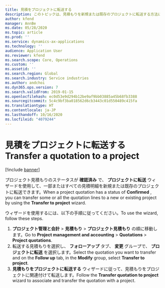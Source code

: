 ```yaml
---
title: 見積をプロジェクトに転送する
description: このトピックは、見積もりを新規または既存のプロジェクトに転送する方法に関する情報を提供します。
author: kfend
manager: AnnBe
ms.date: 05/28/2020
ms.topic: article
ms.prod: ''
ms.service: dynamics-ax-applications
ms.technology: ''
audience: Application User
ms.reviewer: kfend
ms.search.scope: Core, Operations
ms.custom: ''
ms.assetid: ''
ms.search.region: Global
ms.search.industry: Service industries
ms.author: andchoi
ms.dyn365.ops.version: 7
ms.search.validFrom: 2019-01-15
ms.openlocfilehash: ec0d53e9d294b12be9af9bb03885a45b68fb3388
ms.sourcegitcommit: 5c4c9bf3ba018562d6cb3443c01d550489c415fa
ms.translationtype: HT
ms.contentlocale: ja-JP
ms.lasthandoff: 10/16/2020
ms.locfileid: "4079244"
---
```

# <a name="transfer-a-quotation-to-a-project"></a><span data-ttu-id="b3540-103">見積をプロジェクトに転送する</span><span class="sxs-lookup"><span data-stu-id="b3540-103">Transfer a quotation to a project</span></span>

[!include [banner](../includes/banner.md)]

<span data-ttu-id="b3540-104">プロジェクト見積もりのステータスが **確認済み** で、 **プロジェクトに転送** ウィザードを使用して、一部またはすべての見積明細を新規または既存のプロジェクトに転送できます。</span><span class="sxs-lookup"><span data-stu-id="b3540-104">When a project quotation has a status of **Confirmed** , you can transfer some or all the quotation lines to a new or existing project by using the **Transfer to project** wizard.</span></span> 

<span data-ttu-id="b3540-105">ウィザードを使用するには、以下の手順に従ってください。</span><span class="sxs-lookup"><span data-stu-id="b3540-105">To use the wizard, follow these steps.</span></span>

1. <span data-ttu-id="b3540-106">**プロジェクト管理と会計** > **見積もり** > **プロジェクト見積もり** の順に移動します。</span><span class="sxs-lookup"><span data-stu-id="b3540-106">Go to **Project management and accounting** > **Quotations** > **Project quotations**.</span></span>
2. <span data-ttu-id="b3540-107">転送する見積もりを選択し、 **フォローアップ** タブ、 **変更** グループで、 **プロジェクトに転送** を選択します。</span><span class="sxs-lookup"><span data-stu-id="b3540-107">Select the quotation you want to transfer and on the **Follow up** tab, in the **Modify** group, select **Transfer to project**.</span></span>
3. <span data-ttu-id="b3540-108">**見積もりをプロジェクトに転送する** ウィザードに従って、見積もりをプロジェクトに関連付けて転送します。</span><span class="sxs-lookup"><span data-stu-id="b3540-108">Follow the **Transfer quotation to project** wizard to associate and transfer the quotation with a project.</span></span>

